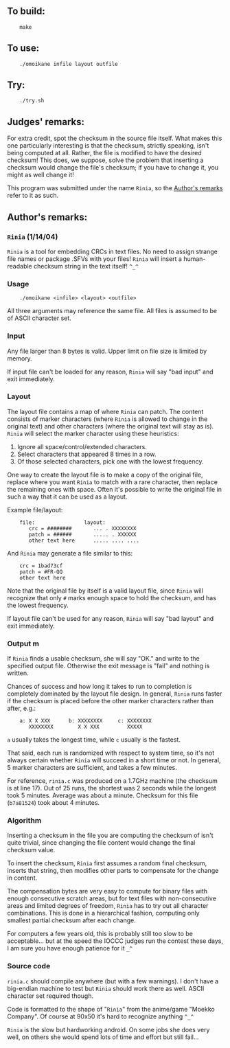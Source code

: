 ## To build:

``` <!---sh-->
    make
```


## To use:

``` <!---sh-->
    ./omoikane infile layout outfile
```


## Try:

```
    ./try.sh
```


## Judges' remarks:

For extra credit, spot the checksum in the source file itself.
What makes this one particularly interesting is that the checksum,
strictly speaking, isn't being computed at all.  Rather, the file
is modified to have the desired checksum!  This does, we suppose,
solve the problem that inserting a checksum would change the file's
checksum; if you have to change it, you might as well change it!

This program was submitted under the name `Rinia`, so the [Author's
remarks](#authors-remarks) refer to it as such.


## Author's remarks:

### `Rinia` (1/14/04)

`Rinia` is a tool for embedding CRCs in text files.  No need to assign
strange file names or package .SFVs with your files!  `Rinia` will
insert a human-readable checksum string in the text itself!  `^_^`


### Usage

``` <!---sh-->
    ./omoikane <infile> <layout> <outfile>
```

All three arguments may reference the same file.  All files is
assumed to be of ASCII character set.


### Input

Any file larger than 8 bytes is valid.  Upper limit on file size is
limited by memory.

If input file can't be loaded for any reason, `Rinia` will say "bad
input" and exit immediately.


### Layout

The layout file contains a map of where `Rinia` can patch.  The
content consists of marker characters (where `Rinia` is allowed to
change in the original text) and other characters (where the
original text will stay as is).  `Rinia` will select the marker
character using these heuristics:

1. Ignore all space/control/extended characters.
2. Select characters that appeared 8 times in a row.
3. Of those selected characters, pick one with the lowest
frequency.

One way to create the layout file is to make a copy of the original
file, replace where you want `Rinia` to match with a rare character,
then replace the remaining ones with space.  Often it's possible to
write the original file in such a way that it can be used as a
layout.

Example file/layout:

```
    file:                layout:
       crc = ########       ... . XXXXXXXX
       patch = ######       ..... . XXXXXX
       other text here      ..... .... ....
```

And `Rinia` may generate a file similar to this:

```
    crc = 1bad73cf
    patch = #FR-QQ
    other text here
```

Note that the original file by itself is a valid layout file, since
`Rinia` will recognize that only `#` marks enough space to hold the
checksum, and has the lowest frequency.

If layout file can't be used for any reason, `Rinia` will say "bad
layout" and exit immediately.


### Output                                                                  m

If `Rinia` finds a usable checksum, she will say "OK." and write to
the specified output file.  Otherwise the exit message is "fail"
and nothing is written.

Chances of success and how long it takes to run to completion is
completely dominated by the layout file design.  In general, `Rinia`
runs faster if the checksum is placed before the other marker
characters rather than after, e.g.:

```
    a: X X XXX      b: XXXXXXXX     c: XXXXXXXX
       XXXXXXXX        X X XXX         XXXXX
```

`a` usually takes the longest time, while `c` usually is the
fastest.

That said, each run is randomized with respect to system time, so
it's not always certain whether `Rinia` will succeed in a short time
or not.  In general, 5 marker characters are sufficient, and takes
a few minutes.

For reference, `rinia.c` was produced on a 1.7GHz machine (the
checksum is at line 17).  Out of 25 runs, the shortest was 2
seconds while the longest took 5 minutes.  Average was about a
minute.  Checksum for this file (`b7a81524`) took about 4 minutes.


### Algorithm

Inserting a checksum in the file you are computing the checksum of
isn't quite trivial, since changing the file content would change
the final checksum value.

To insert the checksum, `Rinia` first assumes a random final
checksum, inserts that string, then modifies other parts to compensate
for the change in content.

The compensation bytes are very easy to compute for binary files
with enough consecutive scratch areas, but for text files with
non-consecutive areas and limited degrees of freedom, `Rinia` has to
try out all character combinations.  This is done in a hierarchical
fashion, computing only smallest partial checksum after each
change.

For computers a few years old, this is probably still too slow to be
acceptable... but at the speed the IOCCC judges run the contest
these days, I am sure you have enough patience for it `_^`


### Source code

`rinia.c` should compile anywhere (but with a few warnings).  I don't
have a big-endian machine to test but `Rinia` should work there as
well.  ASCII character set required though.

Code is formatted to the shape of "`Rinia`" from the anime/game
"Moekko Company".  Of course at 90x50 it's hard to recognize anything
`^_^`

`Rinia` is the slow but hardworking android.  On some jobs she does
very well, on others she would spend lots of time and effort but
still fail...


<!--

    Copyright © 1984-2024 by Landon Curt Noll. All Rights Reserved.

    You are free to share and adapt this file under the terms of this license:

        Creative Commons Attribution-ShareAlike 4.0 International (CC BY-SA 4.0)

    For more information, see:

        https://creativecommons.org/licenses/by-sa/4.0/

-->
